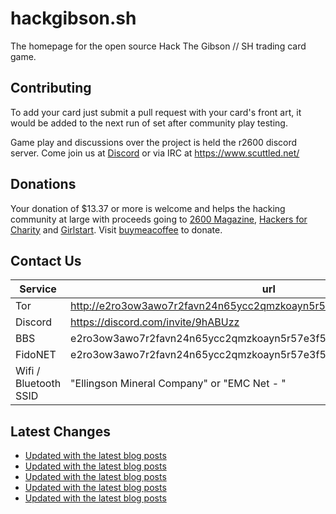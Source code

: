 # hackgibson.sh
The homepage for the open source Hack The Gibson // SH trading card game.


## Contributing

To add your card just submit a pull request with your card's front art, it would be added to the next run of set after community play testing.

Game play and discussions over the project is held the r2600 discord server. Come join us at [Discord](https://discord.com/invite/9hABUzz) or via IRC at https://www.scuttled.net/


## Donations

Your donation of $13.37 or more is welcome and helps the hacking community at large with proceeds going to [2600 Magazine](https://2600.com/), [Hackers for Charity](https://hackersforcharity.org) and [Girlstart](https://girlstart.org).  Visit [buymeacoffee](https://www.buymeacoffee.com/hackgibson.sh) to donate.


## Contact Us

Service | url
-|-
Tor | http://e2ro3ow3awo7r2favn24n65ycc2qmzkoayn5r57e3f56nvjwdcgg32ad.onion
Discord | https://discord.com/invite/9hABUzz
BBS | e2ro3ow3awo7r2favn24n65ycc2qmzkoayn5r57e3f56nvjwdcgg32ad.onion:23
FidoNET | e2ro3ow3awo7r2favn24n65ycc2qmzkoayn5r57e3f56nvjwdcgg32ad.onion:24554
Wifi / Bluetooth SSID | "Ellingson Mineral Company" or "EMC Net - <fidonet address>"

## Latest Changes
<!-- BLOG-POST-LIST:START -->
- [Updated with the latest blog posts](https://github.com/DFW2600/hackgibson.sh/commit/5363510a6d3dc53f13ca3b72d5484fbca2e8e17f)
- [Updated with the latest blog posts](https://github.com/DFW2600/hackgibson.sh/commit/cca7305562ec9b4abed6103e877fa2eab6e0280e)
- [Updated with the latest blog posts](https://github.com/DFW2600/hackgibson.sh/commit/dc7c408d5c87300152777b16b885357a07597e60)
- [Updated with the latest blog posts](https://github.com/DFW2600/hackgibson.sh/commit/d98d63a9de5386020315fd02097d3b29b2f363ae)
- [Updated with the latest blog posts](https://github.com/DFW2600/hackgibson.sh/commit/48c3db636eda1840535201bc831e77cb5f34da3f)
<!-- BLOG-POST-LIST:END -->
